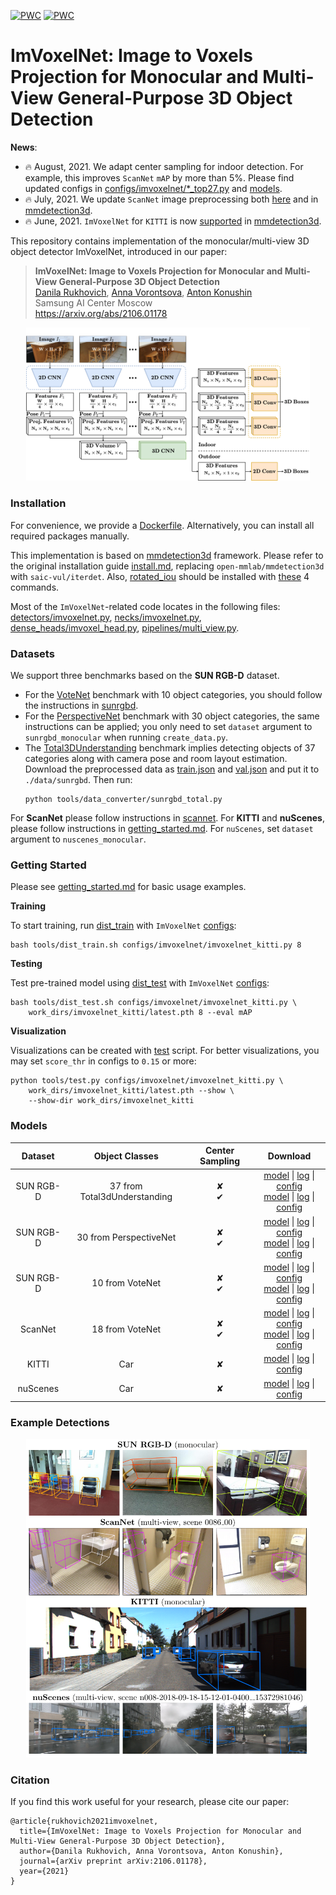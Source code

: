 [![PWC](https://img.shields.io/endpoint.svg?url=https://paperswithcode.com/badge/imvoxelnet-image-to-voxels-projection-for/monocular-3d-object-detection-on-sun-rgb-d)](https://paperswithcode.com/sota/monocular-3d-object-detection-on-sun-rgb-d?p=imvoxelnet-image-to-voxels-projection-for)
[![PWC](https://img.shields.io/endpoint.svg?url=https://paperswithcode.com/badge/imvoxelnet-image-to-voxels-projection-for/room-layout-estimation-on-sun-rgb-d)](https://paperswithcode.com/sota/room-layout-estimation-on-sun-rgb-d?p=imvoxelnet-image-to-voxels-projection-for)

# ImVoxelNet: Image to Voxels Projection for Monocular and Multi-View General-Purpose 3D Object Detection

**News**:
 * :fire: August, 2021. We adapt center sampling for indoor detection. For example, this improves `ScanNet` `mAP` by more than 5%. Please find updated configs in [configs/imvoxelnet/*_top27.py](https://github.com/saic-vul/imvoxelnet/tree/master/configs/imvoxelnet) and [models](https://github.com/saic-vul/imvoxelnet/releases/tag/v1.1).
 * :fire: July, 2021. We update `ScanNet` image preprocessing both [here](https://github.com/saic-vul/imvoxelnet/pull/21) and in [mmdetection3d](https://github.com/open-mmlab/mmdetection3d/pull/696).
 * :fire: June, 2021. `ImVoxelNet` for `KITTI` is now [supported](https://github.com/open-mmlab/mmdetection3d/tree/master/configs/imvoxelnet) in [mmdetection3d](https://github.com/open-mmlab/mmdetection3d).

This repository contains implementation of the monocular/multi-view 3D object detector ImVoxelNet, introduced in our paper:

> **ImVoxelNet: Image to Voxels Projection for Monocular and Multi-View General-Purpose 3D Object Detection**<br>
> [Danila Rukhovich](https://github.com/filaPro),
> [Anna Vorontsova](https://github.com/highrut),
> [Anton Konushin](https://scholar.google.com/citations?user=ZT_k-wMAAAAJ)
> <br>
> Samsung AI Center Moscow <br>
> https://arxiv.org/abs/2106.01178

<p align="center"><img src="./resources/scheme.png" alt="drawing" width="90%"/></p>

### Installation
For convenience, we provide a [Dockerfile](docker/Dockerfile). Alternatively, you can install all required packages manually.

This implementation is based on [mmdetection3d](https://github.com/open-mmlab/mmdetection3d) framework.
Please refer to the original installation guide [install.md](docs/install.md), replacing `open-mmlab/mmdetection3d` with `saic-vul/iterdet`.
Also, [rotated_iou](https://github.com/lilanxiao/Rotated_IoU) should be installed with [these](https://github.com/saic-vul/imvoxelnet/blob/master/docker/Dockerfile#L31-L34) 4 commands.

Most of the `ImVoxelNet`-related code locates in the following files: 
[detectors/imvoxelnet.py](mmdet3d/models/detectors/imvoxelnet.py),
[necks/imvoxelnet.py](mmdet3d/models/necks/imvoxelnet.py),
[dense_heads/imvoxel_head.py](mmdet3d/models/dense_heads/imvoxel_head.py),
[pipelines/multi_view.py](mmdet3d/datasets/pipelines/multi_view.py).

### Datasets

We support three benchmarks based on the **SUN RGB-D** dataset.
 * For the [VoteNet](https://github.com/facebookresearch/votenet) benchmark with 10 object categories, 
   you should follow the instructions in [sunrgbd](data/sunrgbd). 
 * For the [PerspectiveNet](https://papers.nips.cc/paper/2019/hash/b87517992f7dce71b674976b280257d2-Abstract.html)
   benchmark with 30 object categories, the same instructions can be applied; 
   you only need to set `dataset` argument to `sunrgbd_monocular` when running `create_data.py`.
 * The [Total3DUnderstanding](https://github.com/yinyunie/Total3DUnderstanding)
   benchmark implies detecting objects of 37 categories along with camera pose and room layout estimation.
   Download the preprocessed data as 
   [train.json](https://github.com/saic-vul/imvoxelnet/releases/download/v1.0/sunrgbd_total_infos_train.json) and 
   [val.json](https://github.com/saic-vul/imvoxelnet/releases/download/v1.0/sunrgbd_total_infos_val.json) 
   and put it to `./data/sunrgbd`. Then run:
   ```shell
   python tools/data_converter/sunrgbd_total.py
   ```

For **ScanNet** please follow instructions in [scannet](data/scannet).
For **KITTI** and **nuScenes**, please follow instructions in [getting_started.md](docs/getting_started.md).
For `nuScenes`, set `dataset` argument to `nuscenes_monocular`.

### Getting Started

Please see [getting_started.md](docs/getting_started.md) for basic usage examples.

**Training**

To start training, run [dist_train](tools/dist_train.sh) with `ImVoxelNet` [configs](configs/imvoxelnet):
```shell
bash tools/dist_train.sh configs/imvoxelnet/imvoxelnet_kitti.py 8
```

**Testing**

Test pre-trained model using [dist_test](tools/dist_test.sh) with `ImVoxelNet` [configs](configs/imvoxelnet):
```shell
bash tools/dist_test.sh configs/imvoxelnet/imvoxelnet_kitti.py \
    work_dirs/imvoxelnet_kitti/latest.pth 8 --eval mAP
```

**Visualization**

Visualizations can be created with [test](tools/test.py) script. 
For better visualizations, you may set `score_thr` in configs to `0.15` or more:
```shell
python tools/test.py configs/imvoxelnet/imvoxelnet_kitti.py \
    work_dirs/imvoxelnet_kitti/latest.pth --show \
    --show-dir work_dirs/imvoxelnet_kitti
```

### Models

| Dataset   | Object Classes | Center Sampling | Download |
|:---------:|:--------------:|:---------------:|:--------:|
| SUN RGB-D | 37 from Total3dUnderstanding | &#x2718; <br> &#x2714; | [model](https://github.com/saic-vul/imvoxelnet/releases/download/v1.0/20210525_091810.pth) &#124; [log](https://github.com/saic-vul/imvoxelnet/releases/download/v1.0/20210525_091810_atlas_total_sunrgbd.log) &#124; [config](configs/imvoxelnet/imvoxelnet_total_sunrgbd.py) <br> [model](https://github.com/saic-vul/imvoxelnet/releases/download/v1.1/20210808_005013.pth) &#124; [log](https://github.com/saic-vul/imvoxelnet/releases/download/v1.1/20210808_005013_imvoxelnet_total_sunrgbd_top27.log) &#124; [config](configs/imvoxelnet/imvoxelnet_total_sunrgbd_top27.py)|
| SUN RGB-D | 30 from PerspectiveNet | &#x2718; <br> &#x2714; | [model](https://github.com/saic-vul/imvoxelnet/releases/download/v1.0/20210526_072029.pth) &#124; [log](https://github.com/saic-vul/imvoxelnet/releases/download/v1.0/20210526_072029_atlas_perspective_sunrgbd.log) &#124; [config](configs/imvoxelnet/imvoxelnet_perspective_sunrgbd.py) <br> [model](https://github.com/saic-vul/imvoxelnet/releases/download/v1.1/20210809_114832.pth) &#124; [log](https://github.com/saic-vul/imvoxelnet/releases/download/v1.1/20210809_114832_imvoxelnet_perspective_sunrgbd_top27.log) &#124; [config](configs/imvoxelnet/imvoxelnet_perspective_sunrgbd_top27.py)|
| SUN RGB-D | 10 from VoteNet | &#x2718; <br> &#x2714; | [model](https://github.com/saic-vul/imvoxelnet/releases/download/v1.0/20210428_124351.pth) &#124; [log](https://github.com/saic-vul/imvoxelnet/releases/download/v1.0/20210428_124351_atlas_sunrgbd.log) &#124; [config](configs/imvoxelnet/imvoxelnet_sunrgbd.py) <br> [model](https://github.com/saic-vul/imvoxelnet/releases/download/v1.1/20210809_112435.pth) &#124; [log](https://github.com/saic-vul/imvoxelnet/releases/download/v1.1/20210809_112435_imvoxelnet_sunrgbd_top27.log) &#124; [config](configs/imvoxelnet/imvoxelnet_sunrgbd_top27.py)|
| ScanNet   | 18 from VoteNet | &#x2718; <br> &#x2714; | [model](https://github.com/saic-vul/imvoxelnet/releases/download/v1.0/20210520_223109.pth) &#124; [log](https://github.com/saic-vul/imvoxelnet/releases/download/v1.0/20210520_223109_atlas_scannet.log) &#124; [config](configs/imvoxelnet/imvoxelnet_scannet.py) <br> [model](https://github.com/saic-vul/imvoxelnet/releases/download/v1.1/20210808_070616.pth) &#124; [log](https://github.com/saic-vul/imvoxelnet/releases/download/v1.1/20210808_070616_imvoxelnet_scannet_top27.log) &#124; [config](configs/imvoxelnet/imvoxelnet_scannet_top27.py)|
| KITTI     | Car | &#x2718; | [model](https://github.com/saic-vul/imvoxelnet/releases/download/v1.0/20210503_214214.pth) &#124; [log](https://github.com/saic-vul/imvoxelnet/releases/download/v1.0/20210503_214214_atlas_kitti.log) &#124; [config](configs/imvoxelnet/imvoxelnet_kitti.py) |
| nuScenes  | Car | &#x2718; | [model](https://github.com/saic-vul/imvoxelnet/releases/download/v1.0/20210505_131108.pth) &#124; [log](https://github.com/saic-vul/imvoxelnet/releases/download/v1.0/20210505_131108_atlas_nuscenes.log) &#124; [config](configs/imvoxelnet/imvoxelnet_nuscenes.py) |

### Example Detections

<p align="center"><img src="./resources/github.png" alt="drawing" width="90%"/></p>

### Citation

If you find this work useful for your research, please cite our paper:
```
@article{rukhovich2021imvoxelnet,
  title={ImVoxelNet: Image to Voxels Projection for Monocular and Multi-View General-Purpose 3D Object Detection},
  author={Danila Rukhovich, Anna Vorontsova, Anton Konushin},
  journal={arXiv preprint arXiv:2106.01178},
  year={2021}
}
```
